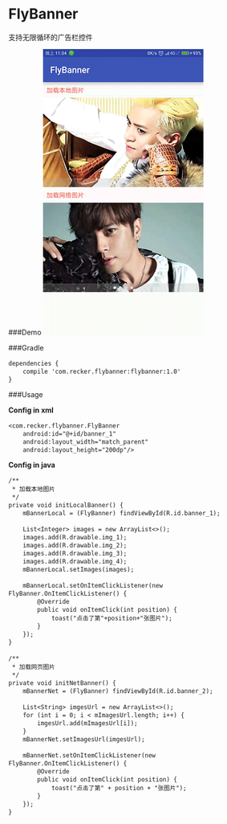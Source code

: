 # FlyBanner
支持无限循环的广告栏控件

###Demo
![](image/gif1.gif)

###Gradle

	dependencies {
  		compile 'com.recker.flybanner:flybanner:1.0'      
	}

###Usage


**Config in xml**

	<com.recker.flybanner.FlyBanner
		android:id="@+id/banner_1"
		android:layout_width="match_parent"
		android:layout_height="200dp"/>
		
		

**Config in java**

	/**
     * 加载本地图片
     */
    private void initLocalBanner() {
        mBannerLocal = (FlyBanner) findViewById(R.id.banner_1);

        List<Integer> images = new ArrayList<>();
        images.add(R.drawable.img_1);
        images.add(R.drawable.img_2);
        images.add(R.drawable.img_3);
        images.add(R.drawable.img_4);
        mBannerLocal.setImages(images);

        mBannerLocal.setOnItemClickListener(new FlyBanner.OnItemClickListener() {
            @Override
            public void onItemClick(int position) {
                toast("点击了第"+position+"张图片");
            }
        });
    }

    /**
     * 加载网页图片
     */
    private void initNetBanner() {
        mBannerNet = (FlyBanner) findViewById(R.id.banner_2);

        List<String> imgesUrl = new ArrayList<>();
        for (int i = 0; i < mImagesUrl.length; i++) {
            imgesUrl.add(mImagesUrl[i]);
        }
        mBannerNet.setImagesUrl(imgesUrl);

        mBannerNet.setOnItemClickListener(new FlyBanner.OnItemClickListener() {
            @Override
            public void onItemClick(int position) {
                toast("点击了第" + position + "张图片");
            }
        });
    }

